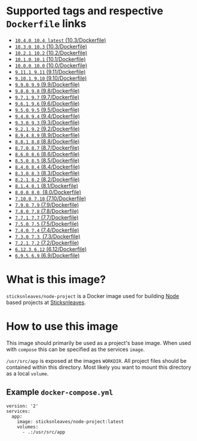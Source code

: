 # Supported tags and respective `Dockerfile` links

* [`10.4.0`, `10.4`, `latest` (10.3/Dockerfile)](https://github.com/sticksnleaves/docker-node-project/blob/f4529d2825f8a9c6d3df55ee6d5afc25736eae57/Dockerfile)
* [`10.3.0`, `10.3` (10.3/Dockerfile)](https://github.com/sticksnleaves/docker-node-project/blob/6b075c261976fbfdbdf6b65b4fd6bc43fefc64a2/Dockerfile)
* [`10.2.1`, `10.2` (10.2/Dockerfile)](https://github.com/sticksnleaves/docker-node-project/blob/d6a0a7bcd3b0ee53e8fc9baed861ea81157058c5/Dockerfile)
* [`10.1.0`, `10.1` (10.1/Dockerfile)](https://github.com/sticksnleaves/docker-node-project/blob/413a751f3b94cc17f56ed42182995bdcca91e7fe/Dockerfile)
* [`10.0.0`, `10.0` (10.0/Dockerfile)](https://github.com/sticksnleaves/docker-node-project/blob/86470a404d6fc1b4bb40176b41edab61cb79629a/Dockerfile)
* [`9.11.1`, `9.11` (9.11/Dockerfile)](https://github.com/sticksnleaves/docker-node-project/blob/ceb65377654a867b45bbfde4f3932c3c6c807eb7/Dockerfile)
* [`9.10.1`, `9.10` (9.10/Dockerfile)](https://github.com/sticksnleaves/docker-node-project/blob/c730afe1f52ae66a66ed2c4a905086a146217d5a/Dockerfile)
* [`9.9.0`, `9.9` (9.9/Dockerfile)](https://github.com/sticksnleaves/docker-node-project/blob/6dca9d7910691f237548acb66d130389fb782519/Dockerfile)
* [`9.8.0`, `9.8` (9.8/Dockerfile)](https://github.com/sticksnleaves/docker-node-project/blob/7c7bd071e76e648e0c185914898dd10da19ce1a1/Dockerfile)
* [`9.7.1`, `9.7` (9.7/Dockerfile)](https://github.com/sticksnleaves/docker-node-project/blob/e2423ff7194cf0d5f91c832694c62d3b3a765b61/Dockerfile)
* [`9.6.1`, `9.6` (9.6/Dockerfile)](https://github.com/sticksnleaves/docker-node-project/blob/093a5c084e78a4d442a99af5e3152848ace7523b/Dockerfile)
* [`9.5.0`, `9.5` (9.5/Dockerfile)](https://github.com/sticksnleaves/docker-node-project/blob/abc72d6ea6e28a91d08a0d0e8e390d99c754e75a/Dockerfile)
* [`9.4.0`, `9.4` (9.4/Dockerfile)](https://github.com/sticksnleaves/docker-node-project/blob/82dad7661de76709faae64564c362a2fe0501758/Dockerfile)
* [`9.3.0`, `9.3` (9.3/Dockerfile)](https://github.com/sticksnleaves/docker-node-project/blob/ee88e71a10df0dcd9a8752302ee5b12ff95b4fc9/Dockerfile)
* [`9.2.1`, `9.2` (9.2/Dockerfile)](https://github.com/sticksnleaves/docker-node-project/blob/28124b1951e9e4d0ef262095cae2af20eeebcb49/Dockerfile)
* [`8.9.4`, `8.9` (8.9/Dockerfile)](https://github.com/sticksnleaves/docker-node-project/blob/81b43c99eaa0dd4899ba319734d565145de7a47b/Dockerfile)
* [`8.8.1`, `8.8` (8.8/Dockerfile)](https://github.com/sticksnleaves/docker-node-project/blob/bd52af4dcc2720052ed505112fa57e7cdfef04f8/Dockerfile)
* [`8.7.0`, `8.7` (8.7/Dockerfile)](https://github.com/sticksnleaves/docker-node-project/blob/471e779309ddc4d621b8858055e16e144b0d1acb/Dockerfile)
* [`8.6.0`, `8.6` (8.6/Dockerfile)](https://github.com/sticksnleaves/docker-node-project/blob/a0e5ba8c812f59f56b9eddb1a97cbda2d9d861e1/Dockerfile)
* [`8.5.0`, `8.5` (8.5/Dockerfile)](https://github.com/sticksnleaves/docker-node-project/blob/54b4efe78650166cf6a050a406c259b21d2e650b/Dockerfile)
* [`8.4.0`, `8.4` (8.4/Dockerfile)](https://github.com/sticksnleaves/docker-node-project/blob/cbb252513c9199e318fb67e3dbc01150cc3f0253/Dockerfile)
* [`8.3.0`, `8.3` (8.3/Dockerfile)](https://github.com/sticksnleaves/docker-node-project/blob/c5d4e451d7d3b6fc720862bc67023a67fb3cb306/Dockerfile)
* [`8.2.1`, `8.2` (8.2/Dockerfile)](https://github.com/sticksnleaves/docker-node-project/blob/ad219baabe1f7f1d9a0481020ddafa9d32727660/Dockerfile)
* [`8.1.4`, `8.1` (8.1/Dockerfile)](https://github.com/sticksnleaves/docker-node-project/blob/c4c7fc6e40812f424682599aa8ea09223ce89c7b/Dockerfile)
* [`8.0.0`, `8.0`, (8.0/Dockerfile)](https://raw.githubusercontent.com/sticksnleaves/docker-node-project/58d48d39ac4f81cadc2f298f0aadbb8238c9878d/Dockerfile)
* [`7.10.0`, `7.10` (7.10/Dockerfile)](https://github.com/sticksnleaves/docker-node-project/blob/9c2a0ba755278e1f11cdce8465b6105b8c1908f1/Dockerfile)
* [`7.9.0`, `7.9` (7.9/Dockerfile)](https://github.com/sticksnleaves/docker-node-project/blob/d3af1b572b75d3b40f65f5e0a2a5b3b024fa6e29/Dockerfile)
* [`7.8.0`, `7.8` (7.8/Dockerfile)](https://github.com/sticksnleaves/docker-node-project/blob/136c08c44bef687ad94a59df5847f4f186191ae9/Dockerfile)
* [`7.7.1`, `7.7` (7.7/Dockerfile)](https://github.com/sticksnleaves/docker-node-project/blob/c84b6357ea58933b585f9dee9094a1b30bf15ba3/Dockerfile)
* [`7.5.0`, `7.5` (7.5/Dockerfile)](https://github.com/sticksnleaves/docker-node-project/blob/f4e6b70eb6dfab42de5f2b43b8dde3f0cbaf53ff/Dockerfile)
* [`7.4.0`, `7.4` (7.4/Dockerfile)](https://github.com/sticksnleaves/docker-node-project/blob/31c18935a845fe83558ec575a21867ffb5f00d57/Dockerfile)
* [`7.3.0`, `7.3`, (7.3/Dockerfile)](https://github.com/sticksnleaves/docker-node-project/blob/ddf1a3b4a8d6957f4a90917315aac99b6bedeeb4/Dockerfile)
* [`7.2.1`, `7.2` (7.2/Dockerfile)](https://github.com/sticksnleaves/docker-node-project/blob/9fe09edc42027a51f633c87a33c6497c2c8fccb6/Dockerfile)
* [`6.12.3`, `6.12` (6.12/Dockerfile)](https://github.com/sticksnleaves/docker-node-project/blob/8cf536753e504db963fad8a6879a703b51ef6974/Dockerfile)
* [`6.9.5`, `6.9` (6.9/Dockerfile)](https://github.com/sticksnleaves/docker-node-project/blob/a51068e76c0786dc341caa9ff2a2dafc4046d5f7/Dockerfile)

# What is this image?

`sticksnleaves/node-project` is a Docker image used for building
[Node](https://nodejs.org/en/) based projects at
[Sticksnleaves](http://www.sticksnleaves.com).

# How to use this image

This image should primarily be used as a project's base image. When used with
`compose` this can be specified as the services `image`.

`/usr/src/app` is exposed at the images `WORKDIR`. All project files should
be contained within this directory. Most likely you want to mount this directory
as a local `volume`.

## Example `docker-compose.yml`

```
version: '2'
services:
  app:
    image: sticksnleaves/node-project:latest
    volumes:
      - .:/usr/src/app
```
